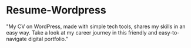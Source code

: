 # Resume-Wordpress
"My CV on WordPress, made with simple tech tools, shares my skills in an easy way. Take a look at my career journey in this friendly and easy-to-navigate digital portfolio."
